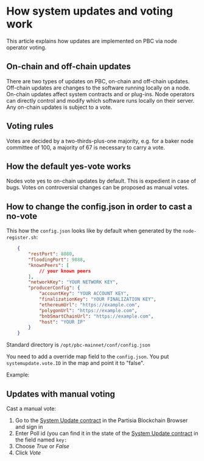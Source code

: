 # How system updates and voting work

This article explains how updates are implemented on PBC via node operator voting.

## On-chain and off-chain updates

There are two types of updates on PBC, on-chain and off-chain updates. Off-chain updates are changes to the software running locally on a node. On-chain updates affect system contracts and or plug-ins.
Node operators can directly control and modify which software runs locally on their server. Any on-chain updates is subject to a vote.

## Voting rules

Votes are decided by a two-thirds-plus-one majority, e.g. for a baker node committee of 100, a majority of 67 is necessary to carry a vote.

## How the default yes-vote works

Nodes vote yes to on-chain updates by default. This is expedient in case of bugs. Votes on controversial changes can be proposed as manual votes. 

## How to change the config.json in order to cast a no-vote

This how the `config.json` looks like by default when generated by the `node-register.sh`:

```JSON
    {
        "restPort": 8080,
        "floodingPort": 9888,
        "knownPeers": [
            // your known peers
        ],
        "networkKey": "YOUR NETWORK KEY",
        "producerConfig": {
            "accountKey": "YOUR ACCOUNT KEY",
            "finalizationKey": "YOUR FINALIZATION KEY",
            "ethereumUrl": "https://example.com",
            "polygonUrl": "https://example.com",
            "bnbSmartChainUrl": "https://example.com",
            "host": "YOUR IP"
        }
    }
```
Standard directory is `/opt/pbc-mainnet/conf/config.json`


You need to add a override map field to the `config.json`. You put `systemupdate.vote.ID` in the map and point it to "false".

Example:




## Updates with manual voting
 

Cast a manual vote:

1. Go to the [System Update contract](https://browser.partisiablockchain.com/contracts/04c5f00d7c6d70c3d0919fd7f81c7b9bfe16063620/vote) in the Partisia Blockchain Browser and sign in   
2. Enter Poll id (you can find it in the state of the [System Update contract](https://browser.partisiablockchain.com/contracts/04c5f00d7c6d70c3d0919fd7f81c7b9bfe16063620?tab=state) in the field named `key:`   
3. Choose _True_ or _False_   
4. Click _Vote_   
